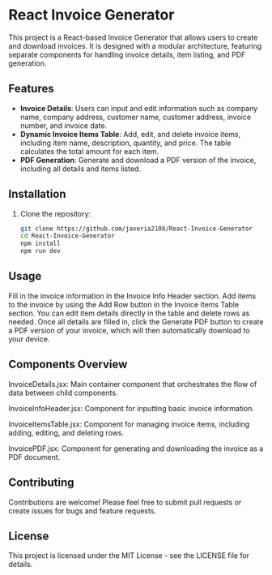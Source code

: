 # React Invoice Generator

This project is a React-based Invoice Generator that allows users to create and download invoices. It is designed with a modular architecture, featuring separate components for handling invoice details, item listing, and PDF generation.

## Features

- **Invoice Details**: Users can input and edit information such as company name, company address, customer name, customer address, invoice number, and invoice date.
- **Dynamic Invoice Items Table**: Add, edit, and delete invoice items, including item name, description, quantity, and price. The table calculates the total amount for each item.
- **PDF Generation**: Generate and download a PDF version of the invoice, including all details and items listed.

## Installation

1. Clone the repository:

   ```bash
   git clone https://github.com/javeria2108/React-Invoice-Generator
   cd React-Invoice-Generator
   npm install
   npm run dev
   ```
## Usage

Fill in the invoice information in the Invoice Info Header section.
Add items to the invoice by using the Add Row button in the Invoice Items Table section. You can edit item details directly in the table and delete rows as needed.
Once all details are filled in, click the Generate PDF button to create a PDF version of your invoice, which will then automatically download to your device.

## Components Overview

InvoiceDetails.jsx: Main container component that orchestrates the flow of data between child components.

InvoiceInfoHeader.jsx: Component for inputting basic invoice information.

InvoiceItemsTable.jsx: Component for managing invoice items, including adding, editing, and deleting rows.

InvoicePDF.jsx: Component for generating and downloading the invoice as a PDF document.

## Contributing
Contributions are welcome! Please feel free to submit pull requests or create issues for bugs and feature requests.

## License
This project is licensed under the MIT License - see the LICENSE file for details.


